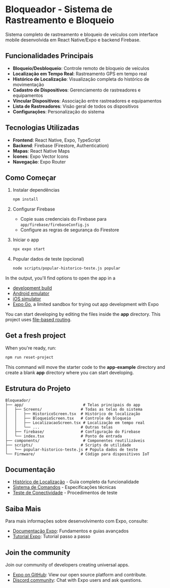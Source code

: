 # Bloqueador - Sistema de Rastreamento e Bloqueio

Sistema completo de rastreamento e bloqueio de veículos com interface mobile desenvolvida em React Native/Expo e backend Firebase.

## Funcionalidades Principais

- **Bloqueio/Desbloqueio**: Controle remoto de bloqueio de veículos
- **Localização em Tempo Real**: Rastreamento GPS em tempo real
- **Histórico de Localização**: Visualização completa do histórico de movimentação
- **Cadastro de Dispositivos**: Gerenciamento de rastreadores e equipamentos
- **Vincular Dispositivos**: Associação entre rastreadores e equipamentos
- **Lista de Rastreadores**: Visão geral de todos os dispositivos
- **Configurações**: Personalização do sistema

## Tecnologias Utilizadas

- **Frontend**: React Native, Expo, TypeScript
- **Backend**: Firebase (Firestore, Authentication)
- **Mapas**: React Native Maps
- **Ícones**: Expo Vector Icons
- **Navegação**: Expo Router

## Como Começar

1. Instalar dependências

   ```bash
   npm install
   ```

2. Configurar Firebase
   - Copie suas credenciais do Firebase para `app/firebase/firebaseConfig.js`
   - Configure as regras de segurança do Firestore

3. Iniciar o app

   ```bash
   npx expo start
   ```

4. Popular dados de teste (opcional)
   ```bash
   node scripts/popular-historico-teste.js popular
   ```

In the output, you'll find options to open the app in a

- [development build](https://docs.expo.dev/develop/development-builds/introduction/)
- [Android emulator](https://docs.expo.dev/workflow/android-studio-emulator/)
- [iOS simulator](https://docs.expo.dev/workflow/ios-simulator/)
- [Expo Go](https://expo.dev/go), a limited sandbox for trying out app development with Expo

You can start developing by editing the files inside the **app** directory. This project uses [file-based routing](https://docs.expo.dev/router/introduction).

## Get a fresh project

When you're ready, run:

```bash
npm run reset-project
```

This command will move the starter code to the **app-example** directory and create a blank **app** directory where you can start developing.

## Estrutura do Projeto

```
Bloqueador/
├── app/                          # Telas principais do app
│   ├── Screens/                 # Todas as telas do sistema
│   │   ├── HistoricoScreen.tsx  # Histórico de localização
│   │   ├── BloqueioScreen.tsx   # Controle de bloqueio
│   │   ├── LocalizacaoScreen.tsx # Localização em tempo real
│   │   └── ...                  # Outras telas
│   ├── firebase/                # Configuração do Firebase
│   └── index.tsx                # Ponto de entrada
├── components/                   # Componentes reutilizáveis
├── scripts/                     # Scripts de utilidade
│   └── popular-historico-teste.js # Popula dados de teste
└── Firmware/                    # Código para dispositivos IoT
```

## Documentação

- [Histórico de Localização](HISTORICO_LOCALIZACAO.md) - Guia completo da funcionalidade
- [Sistema de Comandos](SISTEMA_COMANDS_PENDENTES.md) - Especificações técnicas
- [Teste de Conectividade](TESTE_CONECTIVIDADE.md) - Procedimentos de teste

## Saiba Mais

Para mais informações sobre desenvolvimento com Expo, consulte:

- [Documentação Expo](https://docs.expo.dev/): Fundamentos e guias avançados
- [Tutorial Expo](https://docs.expo.dev/tutorial/introduction/): Tutorial passo a passo

## Join the community

Join our community of developers creating universal apps.

- [Expo on GitHub](https://github.com/expo/expo): View our open source platform and contribute.
- [Discord community](https://chat.expo.dev): Chat with Expo users and ask questions.
